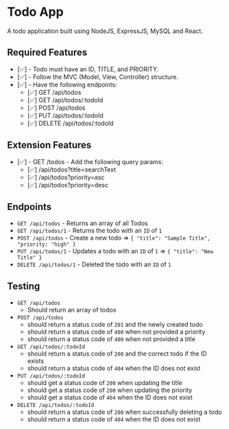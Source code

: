 # Todo App

A todo application built using NodeJS, ExpressJS, MySQL and React.

## Required Features

- [✅] - Todo must have an ID, TITLE, and PRIORITY.
- [✅] - Follow the MVC (Model, View, Controller) structure.
- [✅] - Have the following endpoints:
  - [✅] GET /api/todos
  - [✅] GET /api/todos/:todoId
  - [✅] POST /api/todos
  - [✅] PUT /api/todos/:todoId
  - [✅] DELETE /api/todos/:todoId

## Extension Features

- [✅] - GET /todos - Add the following query params:
  - [✅] /api/todos?title=searchText
  - [✅] /api/todos?priority=asc
  - [✅] /api/todos?priority=desc

## Endpoints

- `GET /api/todos` - Returns an array of all Todos
- `GET /api/todos/1` - Returns the todo with an `ID` of `1`
- `POST /api/todos` - Create a new todo => `{ "title": "Sample Title", "priority: "high" }`
- `PUT /api/todos/1` - Updates a todo with an `ID` of `1` => `{ "title": "New Title" }`
- `DELETE /api/todos/1` - Deleted the todo with an `ID` of `1`

## Testing

- `GET /api/todos`
  - Should return an array of todos
- `POST /api/todos`
  - should return a status code of `201` and the newly created todo
  - should return a status code of `400` when not provided a priority
  - should return a status code of `400` when not provided a title
- `GET /api/todos/:todoId`
  - should return a status code of `200` and the correct todo if the ID exists
  - should return a status code of `404` when the ID does not exist
- `PUT /api/todos/:todoId`
  - should get a status code of `200` when updating the title
  - should get a status code of `200` when updating the priority
  - should get a status code of `404` when the ID does not exist
- `DELETE /api/todos/:todoId`
  - should return a status code of `200` when successfully deleting a todo
  - should return a status code of `404` when the ID does not exist
